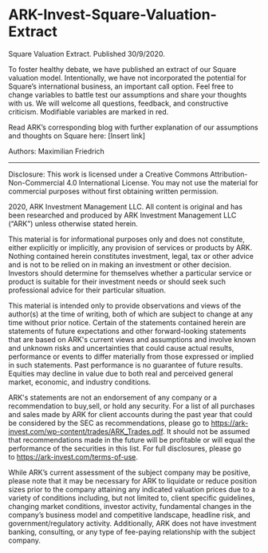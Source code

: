 # ARK-Invest-Square-Valuation-Extract

Square Valuation Extract.
Published 30/9/2020.

To foster healthy debate, we have published an extract of our Square valuation model. Intentionally, we have not incorporated the potential for Square’s international business, an important call option. Feel free to change variables to battle test our assumptions and share your thoughts with us. We will welcome all questions, feedback, and constructive criticism. Modifiable variables are marked in red.

Read ARK’s corresponding blog with further explanation of our assumptions and thoughts on Square here: [Insert link]

Authors: Maximilian Friedrich


---------------------------------

Disclosure: This work is licensed under a Creative Commons Attribution-Non-Commercial 4.0 International License. You may not use the material for commercial purposes without first obtaining written permission.

2020, ARK Investment Management LLC. All content is original and has been researched and produced by ARK Investment Management LLC (“ARK”) unless otherwise stated herein.

This material is for informational purposes only and does not constitute, either explicitly or implicitly, any provision of services or products by ARK. Nothing contained herein constitutes investment, legal, tax or other advice and is not to be relied on in making an investment or other decision. Investors should determine for themselves whether a particular service or product is suitable for their investment needs or should seek such professional advice for their particular situation.

This material is intended only to provide observations and views of the author(s) at the time of writing, both of which are subject to change at any time without prior notice. Certain of the statements contained herein are statements of future expectations and other forward-looking statements that are based on ARK's current views and assumptions and involve known and unknown risks and uncertainties that could cause actual results, performance or events to differ materially from those expressed or implied in such statements. Past performance is no guarantee of future results. Equities may decline in value due to both real and perceived general market, economic, and industry conditions.

ARK's statements are not an endorsement of any company or a recommendation to buy,sell, or hold any security. For a list of all purchases and sales made by ARK for client accounts during the past year that could be considered by the SEC as recommendations, please go to https://ark-invest.com/wp-content/trades/ARK_Trades.pdf. It should not be assumed that recommendations made in the future will be profitable or will equal the performance of the securities in this list. For full disclosures, please go to https://ark-invest.com/terms-of-use.

While ARK’s current assessment of the subject company may be positive, please note that it may be necessary for ARK to liquidate or reduce position sizes prior to the company attaining any indicated valuation prices due to a variety of conditions including, but not limited to, client specific guidelines, changing market conditions, investor activity, fundamental changes in the company’s business model and competitive landscape, headline risk, and government/regulatory activity. Additionally, ARK does not have investment banking, consulting, or any type of fee-paying relationship with the subject company.
